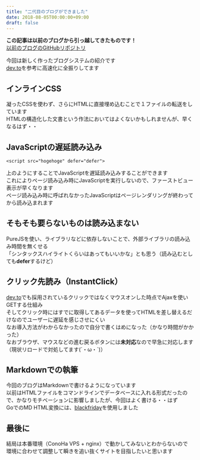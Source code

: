 ```yaml
---
title: "二代目のブログができました"
date: 2018-08-05T00:00:00+09:00
draft: false
---
```


<p class="warn">
  <strong>この記事は以前のブログから引っ越してきたものです！</strong><br>
  <a href="https://github.com/kakudo415/blog">以前のブログのGitHubリポジトリ</a>
</p>

今回は新しく作ったブログシステムの紹介です  
[dev.to](https://dev.to)を参考に高速化に全振りしてます
## インラインCSS
凝ったCSSを使わず、さらにHTMLに直接埋め込むことで１ファイルの転送をしています  
HTMLの構造化した文書という作法においてはよくないかもしれませんが、早くなるはず・・  
## JavaScriptの遅延読み込み

```
<script src="hogehoge" defer="defer">
```

上のようにすることでJavaScriptを遅延読み込みすることができます  
これによりページ読み込み時にJavaScriptを実行しないので、ファーストビュー表示が早くなります  
ページ読み込み時に呼ばれなかったJavaScriptはページレンダリングが終わってから読み込まれます  
## そもそも要らないものは読み込まない
PureJSを使い、ライブラリなどに依存しないことで、外部ライブラリの読み込み時間を無くせる  
「シンタックスハイライトくらいはあってもいいかな」とも思う（読み込むとしても**defer**するけど）  
## クリック先読み（InstantClick）
[dev.to](https://dev.to)でも採用されているクリックではなくマウスオンした時点でAjaxを使いGETする仕組み  
そしてクリック時にはすでに取得してあるデータを使ってHTMLを差し替えるだけなのでユーザーに遅延を感じさせにくい  
なお導入方法がわからなかったので自分で書くはめになった（かなり時間がかかった）  
なおブラウザ、マウスなどの進む戻るボタンには**未対応**なので早急に対応します（現状リロードで対処してます(´・ω・`)）  
## Markdownでの執筆
今回のブログはMarkdownで書けるようになっています  
以前はHTMLファイルをコマンドラインでデータベースに入れる形式だったので、かなりモチベーションに影響しましたが、今回はよく書ける・・はず  
GoでのMD HTML変換には、[blackfriday](https://github.com/russross/blackfriday)を使用しました  
## 最後に
結局は本番環境（ConoHa VPS + nginx）で動かしてみないとわからないので
環境に合わせて調整して瞬きを追い抜くサイトを目指したいと思います
